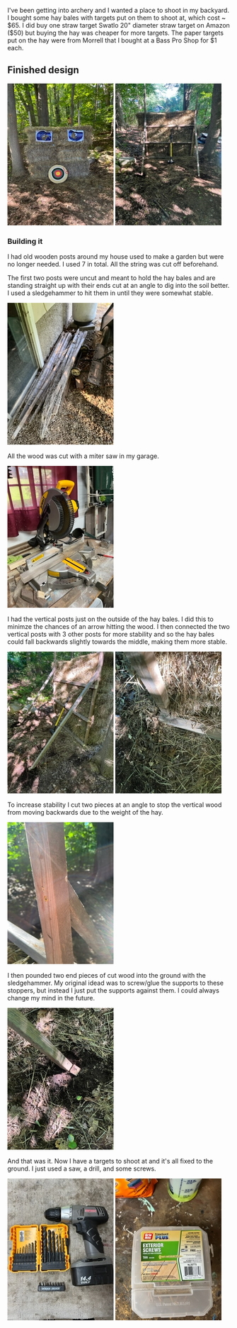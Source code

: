 I've been getting into archery and I wanted a place to shoot in my backyard. I bought some hay bales with targets put on them to shoot at, which cost ~ $65. I did buy one straw target Swatlo 20" diameter straw target on Amazon ($50) but buying the hay was cheaper for more targets. The paper targets put on the hay were from Morrell that I bought at a Bass Pro Shop for $1 each.

## Finished design

![completed front](https://github.com/wilganm1/My-stuff/blob/main/Things%20I%20built/Archery%20shooting%20gallery/images/IMG_0502.jpg)
![completed back](https://github.com/wilganm1/My-stuff/blob/main/Things%20I%20built/Archery%20shooting%20gallery/images/IMG_0504.jpg)

### Building it
I had old wooden posts around my house used to make a garden but were no longer needed. I used 7 in total. All the string was cut off beforehand.

The first two posts were uncut and meant to hold the hay bales and are standing straight up with their ends cut at an angle to dig into the soil better. I used a sledgehammer to hit them in until they were somewhat stable.

![fence posts](https://github.com/wilganm1/My-stuff/blob/main/Things%20I%20built/Archery%20shooting%20gallery/images/IMG_0521.jpg)

All the wood was cut with a miter saw in my garage.

![miter saw](https://github.com/wilganm1/My-stuff/blob/main/Things%20I%20built/Archery%20shooting%20gallery/images/IMG_0512.jpg)

I had the vertical posts just on the outside of the hay bales. I did this to minimze the chances of an arrow hitting the wood. I then connected the two vertical posts with 3 other posts for more stability and so the hay bales could fall backwards slightly towards the middle, making them more stable.

![side view](https://github.com/wilganm1/My-stuff/blob/main/Things%20I%20built/Archery%20shooting%20gallery/images/IMG_0506.jpg)
![bottom](https://github.com/wilganm1/My-stuff/blob/main/Things%20I%20built/Archery%20shooting%20gallery/images/IMG_0516.jpg)

To increase stability I cut two pieces at an angle to stop the vertical wood from moving backwards due to the weight of the hay. 

![angle joint](https://github.com/wilganm1/My-stuff/blob/main/Things%20I%20built/Archery%20shooting%20gallery/images/IMG_0513.jpg)

I then pounded two end pieces of cut wood into the ground with the sledgehammer. My original idead was to screw/glue the supports to these stoppers, but instead I just put the supports against them. I could always change my mind in the future.

![stopper](https://github.com/wilganm1/My-stuff/blob/main/Things%20I%20built/Archery%20shooting%20gallery/images/IMG_0505.jpg)

And that was it. Now I have a targets to shoot at and it's all fixed to the ground. I just used a saw, a drill, and some screws.

![tools](https://github.com/wilganm1/My-stuff/blob/main/Things%20I%20built/Archery%20shooting%20gallery/images/IMG_0519.jpg)
![screws](https://github.com/wilganm1/My-stuff/blob/main/Things%20I%20built/Archery%20shooting%20gallery/images/IMG_0525.jpg)






